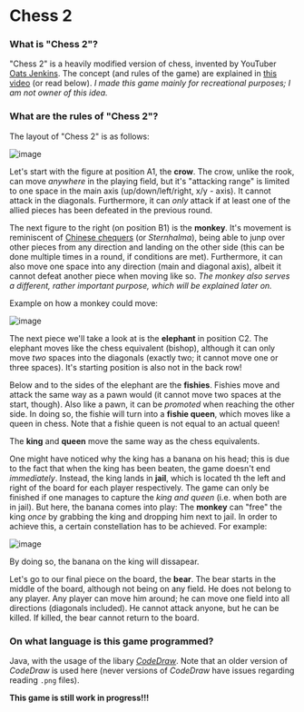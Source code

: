 # **Chess 2**
<h3>What is "Chess 2"?</h3>

"Chess 2" is a heavily modified version of chess, invented by YouTuber<a href="https://www.youtube.com/c/OatsJenkins"> Oats Jenkins</a>.
The concept (and rules of the game) are explained in <a href="https://youtu.be/mcivL8u176Y"> this video</a> (or read below). *I made this game mainly for recreational 
purposes; I am not owner of this idea.*


<h3>What are the rules of "Chess 2"?</h3>

The layout of "Chess 2" is as follows: 

![image](https://user-images.githubusercontent.com/97300523/178115695-d8b7a778-4de9-4620-b762-656bd6b673e8.png)

Let's start with the figure at position A1, the **crow**. The crow, unlike the rook, can move *anywhere* in the playing field, but it's "attacking range" is limited to 
one space in the main axis (up/down/left/right, x/y - axis). It cannot attack in the diagonals. Furthermore, it can *only* attack if at least one of the allied pieces 
has been defeated in the previous round.

The next figure to the right (on position B1) is the **monkey**. It's movement is reminiscent of <a href="https://en.wikipedia.org/wiki/Chinese_checkers"> Chinese chequers</a> (or _Sternhalma_),
being able to junp over other pieces from any direction and landing on the other side (this can be done multiple times in a round, if conditions are met). 
Furthermore, it can also move one space into any direction (main and diagonal axis), albeit it cannot defeat another piece when moving like so.
_The monkey also serves a different, rather important purpose, which will be explained later on._

Example on how a monkey could move:

![image](https://user-images.githubusercontent.com/97300523/178116419-f95c0ab1-0537-47c7-9889-c88f97ea0ab4.png)


The next piece we'll take a look at is the **elephant** in position C2. The elephant moves like the chess equivalent (bishop), although it can only move _two_ spaces into 
the diagonals (exactly two; it cannot move one or three spaces). It's starting position is also not in the back row!

Below and to the sides of the elephant are the **fishies**. Fishies move and attack the same way as a pawn would (it cannot move two spaces at the start, though).
Also like a pawn, it can be _promoted_ when reaching the other side. In doing so, the fishie will turn into a **fishie queen**, which moves like a queen in chess.
Note that a fishie queen is not equal to an actual queen!

The **king** and **queen** move the same way as the chess equivalents.

One might have noticed why the king has a banana on his head; this is due to the fact that when the king has been beaten, the game doesn't end _immediately_. Instead,
the king lands in **jail**, which is located th the left and right of the board for each player respectively. The game can only be finished if one manages to capture the
_king and queen_ (i.e. when both are in jail). But here, the banana comes into play: The **monkey** can "free" the king _once_ by grabbing the king and dropping him next to jail.
In order to achieve this, a certain constellation has to be achieved. For example: 

![image](https://user-images.githubusercontent.com/97300523/178117151-1f62242d-751a-4972-b80e-546dc02ab55d.png)

By doing so, the banana on the king will dissapear.

Let's go to our final piece on the board, the **bear**. The bear starts in the middle of the board, although not being on any field. He does not belong to any player.
Any player can move him around; he can move one field into all directions (diagonals included).
He cannot attack anyone, but he can be killed. If killed, the bear cannot return to the board.

<h3>On what language is this game programmed?</h3>

Java, with the usage of the libary <a href=https://github.com/Krassnig/CodeDraw>_CodeDraw_</a>. Note that an older version of _CodeDraw_ is used here (never versions 
of _CodeDraw_ have issues regarding reading `.png` files).

**This game is still work in progress!!!**

